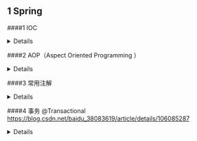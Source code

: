 ## 1 Spring
####1 IOC
<details>

    1.1 概念
    - IOC （Inversion Of Control 意为 控制反转），将对象的创建、管理及对象之间的依赖关系，交给Spring容器进行管理。目的是解耦合。
    1.2 底层原理
    - XML解析、工厂模式、反射
    
    1.3 IOC容器
    - IOC容器具有依赖注入功能的容器，负责实例化、定位、配置应用程序中的对象并建立这些对象之间的依赖，IOC底层就是对象工厂；
    - Spring提供IOC容器的两种实现方式：
       - BeanFactory
       IOC容器基本实现方式 ，是Spring内部使用的接口。加载配置文件时不会创建对象，在调用getBean("")方法时才会创建对象；
       - ApplicationContext
       BeanFactory子接口，提供更多更强大的功能。加载配置文件时，会将配置的所有对象进行创建。
    
    1.4 IOC操作 Bean管理（控制反转 & 依赖注入）
    - 基于XML创建对象
       - Bean标签、id 唯一标识、class 类的全路径
       - 创建对象时，默认调用类的无参构造
    
    - 基于XML属性注入
       - DI（Dependency Injection）：依赖注入。容器可以通过set() 或者 构造器 来建立对象之间的依赖关系。
       - set方法注入
          - Bean标签内部，property标签，name（类属性名），value（待注入属性值）
       - 有参构造注入 
          - Bean标签内部，constructor-arg标签，name（类属性名），value（待注入属性值）
   
    - 基于注解创建对象
       - 引入依赖、开启组件扫描（细节配置）、添加注解 @Component(value="")、@Controller(value="")、@Service(value="")、@Repository(value="")
    
    - 基于注解属性注入
       - @Autowired(required = "false")：根据属性类型进行自动装配，允许为null
       - @Qualifier(value="")：根据属性名称进行自动装配，需要与@Autowired一起使用；
       - @Resource(name="")：根据属性类型、属性名称进行自动装配；
       - @Value：普通类型属性进行注入
    
    - 完全注解开发
       - 创建配置类，替代xml配置文件；
       - @Configuration
         @ComponentScan(basePackages={""})
</details>

####2 AOP（Aspect Oriented Programming ）
<details>
    2.1 概念
    - AOP（Aspect Oriented Programming ），面向切面编程,即: 不用修改源代码就可以扩展功能；

    2.2 底层原理（通过动态代理来实现）
      a.JDK动态代理，只能代理有接口类
      Proxy：返回指定接口的代理类的实例
      b.cglib动态代，只能代理无接口类
    
    2.3 术语：
    a.连接点
    - 类中所有可以被增强的方法
    b.切入点
    - 实际被增强的方法
    c.通知（增强）
    - 增强的逻辑部分
    - 通知有五种类型
      - Around
      - Before（前置通知：在目标方法执行前执行）
      - After（后置通知：在目标方法执行后执行，无论方法是否执行成功）
      - AfterReturnning（返回通知：在目标方法返回后执行，执行成功之后）
      - AfterThrowing（异常通知：在目标方法抛异常时执行）
    d.切面
    - 动作，把通知应用到切入点的过程
 
     2.4 AOP 操作
     a.Spring框架一般都是基于AspectJ实现AOP操作；
     - AspectJ：独立的AOP框架
     
     b.基于AspectJ实现AOP操作
     - 基于XML配置
     - 基于注解
       - @Component｜@Aspect、@Pointcut、@Before...
       - 切入点表达式
          execution([权限修饰符][返回值类型][类全路径][方法名称]([参数列表])) 
       - @Pointcut  提取公共切入点
       - 有多个增强类对同一个方法进行增强，设置增强类的优先级。在增强类上添加注解@Order(0/1/2/3/4)，值越小优先级越高
     
     - 基于完全注解开发的 AOP配置
~~~java
       /**
        * 可自动为所有标注 @Aspect 的类创建代理对象 
        * 注意：proxyTargetClass: true 使用CGLIB代理无接口类；
        *                        false默认值，使用JDK代理有接口类。
        */
       @Configuration
       @ComponentScan(basePackages = "com.zhuzs.admin")
       // 表示开启AOP代理自动配置；表示使用cglid进行代理对象的生成；表示通过aop框架暴露该代理对象；
       @EnableAspectJAutoProxy(proxyTargetClass = true) 
       public class AopConfig {
       }
~~~~

</details> 
   
####3 常用注解
<details>

    3.1 @Controller：用于标注控制器层组件
    3.2 @Service：用于标注业务层组件
    3.3 @Component : 用于标注这是一个受 Spring 管理的组件，组件引用名称是类名，第一个字母小写。
        可以使用@Component(“beanID”) 指定组件的名称
    3.4 @Repository：用于标注数据访问组件，即DAO组件
    3.5 @Bean：方法级别的注解，主要用在@Configuration和@Component注解的类里，@Bean注解的方法会产生一个Bean对象，
        该对象由Spring管理并放到IoC容器中。引用名称是方法名，也可以用@Bean(name = "beanID")指定组件名
    3.6 @Scope("prototype")：将组件的范围设置为原型的（即多例）。保证每一个请求有一个单独的action来处理，避免action的线程问题。
        由于Spring默认是单例的，只会创建一个action对象，每次访问都是同一个对象，容易产生并发问题，数据不安全。
    3.7 @Autowired：默认按类型进行自动装配。在容器查找匹配的Bean，当有且仅有一个匹配的Bean时，Spring将其注入@Autowired标注的变量中。
    3.8 @Resource：默认按名称进行自动装配，当找不到与名称匹配的Bean时会按类型装配。
</details>

####4 事务 @Transactional
https://blog.csdn.net/baidu_38083619/article/details/106085287
<details>

######4.1 简介
    @Transaction 是 Spring 提供用来控制事务回滚/提交的一个注解，让我们从编程式注解转换到声明式注解。
######4.2 作用域
    @Transaction 可以写在类、接口、方法上

    当标注在类上的时候：表示给该类所有的 public 方法添加上 @Transaction 注解。
    当标注在接口上的时候：Spring 建议不要在接口或者接口方法上使用该注解，因为这只有在使用基于接口的代理时它才会生效。
                      像 CGLib 动态代理采用继承的方式将会导致 @Transactional 注解失效。
 
    当标注在方法上的时候：事务的作用域就只在该方法上生效，并且如果类及方法上都配置 @Transaction 注解时，方法的注解会覆盖类上的注解。

######4.3 @Transactional 属性
![img_sc_1.png](readme/img_sc_1.png)
</details>

